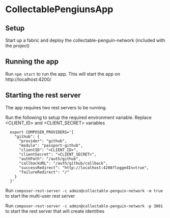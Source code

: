 # CollectablePengiunsApp

## Setup

Start up a fabric and deploy the collectable-penguin-network (included with the project)

## Running the app

Run `npm start` to run the app. This will start the app on http://localhost:4200/

## Starting the rest server

The app requires two rest servers to be running. 

Run the following to setup the required environment variable. Replace <CLIENT_ID> and <CLIENT_SECRET> variables

```
  export COMPOSER_PROVIDERS='{
    "github": {
      "provider": "github",
      "module": "passport-github",
      "clientID": "<CLIENT_ID>",
      "clientSecret": "<CLIENT_SECRET>",
      "authPath": "/auth/github",
      "callbackURL": "/auth/github/callback",
      "successRedirect": "http://localhost:4200?loggedIn=true",
      "failureRedirect": "/"
    }
  }'
```

Run `composer-rest-server -c admin@collectable-penguin-network -m true` to start the multi-user rest server

Run `composer-rest-server -c admin@collectable-penguin-network -p 3001` to start the rest server that will create identities
